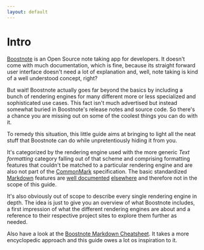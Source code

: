 ```yaml
---
layout: default
---
```


# Intro

[Boostnote](https://boostnote.io) is an Open Source note taking app for
developers. It doesn't come with much documentation, which is fine, because its
straight forward user interface doesn't need a lot of explanation and, well,
note taking is kind of a well understood concept, right?

But wait! Boostnote actually goes far beyond the basics by including a bunch of
rendering engines for many different more or less specialized and sophisticated
use cases. This fact isn't much advertised but instead somewhat buried in
Boostnote's release notes and source code. So there's a chance you are missing
out on some of the coolest things you can do with it.

To remedy this situation, this little guide aims at bringing to light all the
neat stuff that Boostnote can do while unpretentiously hiding it from you.

It's categorized by the rendering engine used with the more generic _Text
formatting_ category falling out of that scheme and comprising formatting
features that couldn't be matched to a particular rendering engine and are also
not part of the [CommonMark](https://commonmark.org) specification. The basic
standardized [Markdown](https://daringfireball.net/projects/markdown/) features
are [well documented](https://guides.github.com/features/mastering-markdown/)
[elsewhere](https://blog.ghost.org/markdown/) and therefore not in the scope of
this guide.

It's also obviously out of scope to describe every single rendering engine in
depth. The idea is just to give you an overview of what Boostnote includes, a
first impression of what the different rendering engines are about and a
reference to their respective project sites to explore them further as needed.

Also have a look at the [Boostnote Markdown
Cheatsheet](https://github.com/TobseF/boostnote-markdown-cheatsheet). It takes a
more encyclopedic approach and this guide owes a lot os inspiration to it.
